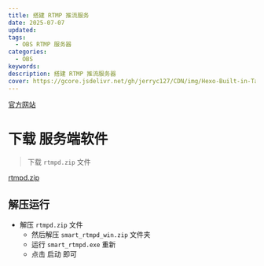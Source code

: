 ```yaml
---
title: 搭建 RTMP 推流服务
date: 2025-07-07
updated:
tags:
  - OBS RTMP 服务器
categories:
  - OBS
keywords:
description: 搭建 RTMP 推流服务器
cover: https://gcore.jsdelivr.net/gh/jerryc127/CDN/img/Hexo-Built-in-Tag-Plugins-COVER.png
---
```


[官方网站](https://github.com/superconvert/smart_rtmpd?tab=readme-ov-file)


# 下载 服务端软件

> 下载 `rtmpd.zip` 文件

[rtmpd.zip](https://github.com/superconvert/smart_rtmpd/releases)

## 解压运行

- 解压 `rtmpd.zip` 文件
  - 然后解压 `smart_rtmpd_win.zip` 文件夹
  - 运行 `smart_rtmpd.exe` 重新
  - 点击 启动 即可

